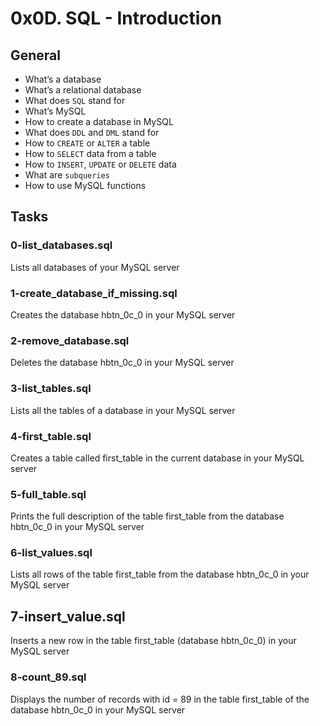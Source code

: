 # 0x0D. SQL - Introduction

## General

- What’s a database
- What’s a relational database
- What does `SQL` stand for
- What’s MySQL
- How to create a database in MySQL
- What does `DDL` and `DML` stand for
- How to `CREATE` or `ALTER` a table
- How to `SELECT` data from a table
- How to `INSERT`, `UPDATE` or `DELETE` data
- What are `subqueries`
- How to use MySQL functions

## Tasks

### 0-list_databases.sql

Lists all databases of your MySQL server

### 1-create_database_if_missing.sql

Creates the database hbtn_0c_0 in your MySQL server

### 2-remove_database.sql

Deletes the database hbtn_0c_0 in your MySQL server

### 3-list_tables.sql

Lists all the tables of a database in your MySQL server

### 4-first_table.sql

Creates a table called first_table in the current database in your MySQL server

### 5-full_table.sql

Prints the full description of the table first_table from the database hbtn_0c_0 in your MySQL server

### 6-list_values.sql

Lists all rows of the table first_table from the database hbtn_0c_0 in your MySQL server

## 7-insert_value.sql

Inserts a new row in the table first_table (database hbtn_0c_0) in your MySQL server

### 8-count_89.sql

Displays the number of records with id = 89 in the table first_table of the database hbtn_0c_0 in your MySQL server

